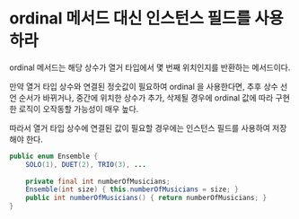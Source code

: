 # ordinal 메서드 대신 인스턴스 필드를 사용하라

ordinal 메서드는 해당 상수가 열거 타입에서 몇 번째 위치인지를 반환하는 메서드이다.

만약 열거 타입 상수와 연결된 정숫값이 필요하여 ordinal 을 사용한다면, 
추후 상수 선언 순서가 바뀌거나, 중간에 위치한 상수가 추가, 삭제될 경우에
ordinal 값에 따라 구현한 로직이 오작동할 가능성이 매우 높다.

따라서 열거 타입 상수에 연결된 값이 필요할 경우에는 인스턴스 필드를 사용하여 저장해야 한다.

```java
public enum Ensemble {
    SOLO(1), DUET(2), TRIO(3), ...
    
    private final int numberOfMusicians;
    Ensemble(int size) { this.numberOfMusicians = size; }
    public int numberOfMusicians() { return numberOfMusicians; }
}
```